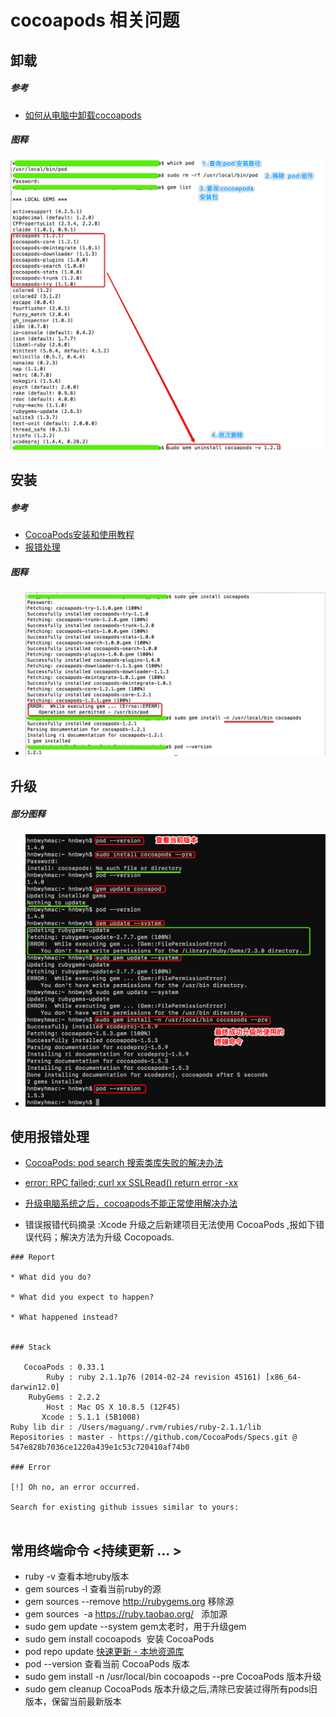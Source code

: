 # cocoapods 相关问题

## 卸载

##### 参考
* [如何从电脑中卸载cocoapods](http://blog.csdn.net/qq_18670721/article/details/50432892)

##### 图释
 ![image](https://github.com/itwyhuaing/Tool/blob/master/Cocoapods/Cocoapods相关问题/images/uninstall_cocoapods.png)

## 安装

##### 参考
* [CocoaPods安装和使用教程](http://code4app.com/article/cocoapods-install-usage)
* [报错处理](http://stackoverflow.com/questions/30812777/cannot-install-cocoa-pods-after-uninstalling-results-in-error/30851030#30851030)

##### 图释
* ![image](https://github.com/itwyhuaing/Tool/blob/master/Cocoapods/Cocoapods相关问题/images/install_cocoapods.png)

## 升级

##### 部分图释
* ![image](https://github.com/itwyhuaing/Tool/blob/master/Cocoapods/Cocoapods相关问题/images/update_cocopoads.png)

## 使用报错处理
* [CocoaPods: pod search 搜索类库失败的解决办法](http://blog.cocoachina.com/article/29127)
* [error: RPC failed; curl xx SSLRead() return error -xx](http://blog.csdn.net/wm9028/article/details/51840759)
* [升级电脑系统之后，cocoapods不能正常使用解决办法](http://blog.csdn.net/wddyzzw/article/details/78435569)

* 错误报错代码摘录 :Xcode 升级之后新建项目无法使用 CocoaPods ,报如下错误代码；解决方法为升级 Cocopoads.
```
### Report

* What did you do?

* What did you expect to happen?

* What happened instead?


### Stack

   CocoaPods : 0.33.1
        Ruby : ruby 2.1.1p76 (2014-02-24 revision 45161) [x86_64-darwin12.0]
    RubyGems : 2.2.2
        Host : Mac OS X 10.8.5 (12F45)
       Xcode : 5.1.1 (5B1008)
Ruby lib dir : /Users/maguang/.rvm/rubies/ruby-2.1.1/lib
Repositories : master - https://github.com/CocoaPods/Specs.git @ 547e828b7036ce1220a439e1c53c720410af74b0

### Error

[!] Oh no, an error occurred.

Search for existing github issues similar to yours:


```
## 常用终端命令 <持续更新 ... >
* ruby -v                                                       查看本地ruby版本
* gem sources -l                                                查看当前ruby的源
* gem sources --remove http://rubygems.org                      移除源
* gem sources  -a https://ruby.taobao.org/                      添加源
* sudo gem update --system                                      gem太老时，用于升级gem 
* sudo gem install cocoapods                                    安装 CocoaPods
* pod repo update                                               [快速更新 - 本地资源库](https://www.jianshu.com/p/1d058d224cad)
* pod --version                                                 查看当前 CocoaPods 版本
* sudo gem install -n /usr/local/bin cocoapods --pre            CocoaPods 版本升级
* sudo gem cleanup                                              CocoaPods 版本升级之后,清除已安装过得所有pods旧版本，保留当前最新版本
